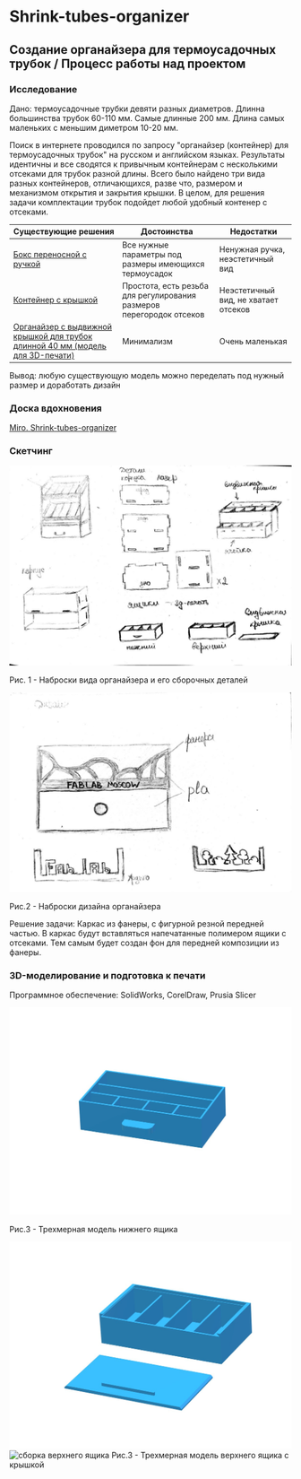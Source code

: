 # Shrink-tubes-organizer
## Создание органайзера для термоусадочных трубок / Процесс работы над проектом

### Исследование

Дано: термоусадочные трубки девяти разных диаметров. Длинна большинства трубок 60-110 мм. Самые длинные 200 мм. Длина самых маленьких с меньшим диметром 10-20 мм.

Поиск в интернете проводился по запросу "органайзер (контейнер) для термоусадочных трубок" на русском и английском языках. Результаты идентичны и все сводятся к привычным контейнерам с несколькими отсеками для трубок разной длины. Всего было найдено три вида разных контейнеров, отличающихся, разве что, размером и механизмом открытия и закрытия крышки. В целом, для решения задачи комплектации трубок подойдет любой удобный контенер с отсеками. 

| Существующие решения      | Достоинства          | Недостатки |
|---------------------------|----------------------|------------|
|[Бокс переносной с ручкой](https://www.tinytronics.nl/shop/en/tools-and-mounting/installation-and-mounting-material/heat-shrink-tubing/heat-shrink-tubing-kit-in-box-coloured-505-pieces)| Все нужные параметры под размеры имеющихся термоусадок | Ненужная ручка, неэстетичный вид |
|[Контейнер с крышкой](https://sl.aliexpress.ru/p?key=YzjJUIn) | Простота, есть резьба для регулирования размеров перегородок отсеков | Неэстетичный вид, не хватает отсеков |
|[Органайзер с выдвижной крышкой для трубок длинной 40 мм (модель для 3D-печати)](https://www.thingiverse.com/thing:4410437) | Минимализм | Очень маленькая |

Вывод: любую существующую модель можно переделать под нужный размер и доработать дизайн

### Доска вдохновения

[Miro. Shrink-tubes-organizer](https://miro.com/welcomeonboard/V0tsdHA0bVhsWVZuT2hpaVNEZVlDTWJCRUJZbVh0aGRsM0RycVFKY2ZiNDJUR2g2aEFEN1g2MGpqeU9pekZhT3wzMDc0NDU3MzUxOTc5OTc5NTY3fDI=?share_link_id=810120161103)

### Скетчинг

![sketch](скетч1.jpeg)

Рис. 1 - Наброски вида органайзера и его сборочных деталей

![sketch](скетч2.jpeg)

Рис.2 - Наброски дизайна органайзера


Решение задачи: Каркас из фанеры, с фигурной резной передней частью. В каркас будут вставляться напечатанные полимером ящики с отсеками. Тем самым будет создан фон для передней композиции из фанеры.

### 3D-моделирование и подготовка к печати

Программное обеспечение: SolidWorks, CorelDraw, Prusia Slicer

![model](ящик-н.jpg)

Рис.3 - Трехмерная модель нижнего ящика

![model](ящик-в.jpg)
![сборка верхнего ящика](https://github.com/Darya-Akhiyarova/Shrink-tubes-organizer/assets/144244924/f5e5f6ec-8d38-4252-b120-ca49262b9b50)
Рис.3 - Трехмерная модель верхнего ящика с крышкой


